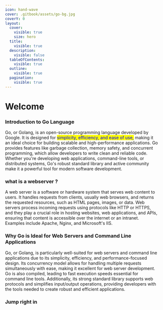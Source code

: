 ```yaml
---
icon: hand-wave
cover: .gitbook/assets/go-bg.jpg
coverY: 0
layout:
  cover:
    visible: true
    size: hero
  title:
    visible: true
  description:
    visible: false
  tableOfContents:
    visible: true
  outline:
    visible: true
  pagination:
    visible: true
---
```


# Welcome

### Introduction to Go Language

Go, or Golang, is an open-source programming language developed by Google. It is designed for <mark style="color:blue;">simplicity, efficiency, and ease of use,</mark> making it an ideal choice for building scalable and high-performance applications. Go provides features like garbage collection, memory safety, and concurrent programming, which allow developers to write clean and reliable code. Whether you're developing web applications, command-line tools, or distributed systems, Go's robust standard library and active community make it a powerful tool for modern software development.

### what is a webserver ?

A web server is a software or hardware system that serves web content to users. It handles requests from clients, usually web browsers, and returns the requested resources, such as HTML pages, images, or data. Web servers process incoming requests using protocols like HTTP or HTTPS, and they play a crucial role in hosting websites, web applications, and APIs, ensuring that content is accessible over the internet or an intranet. Examples include Apache, Nginx, and Microsoft's IIS.

### Why Go is Ideal for Web Servers and Command Line Applications

Go, or Golang, is particularly well-suited for web servers and command line applications due to its simplicity, efficiency, and performance-focused design. Its concurrency model allows for handling multiple requests simultaneously with ease, making it excellent for web server development. Go is also compiled, leading to fast execution speeds essential for command line tools. Additionally, its strong standard library supports web protocols and simplifies input/output operations, providing developers with the tools needed to create robust and efficient applications.

### Jump right in



